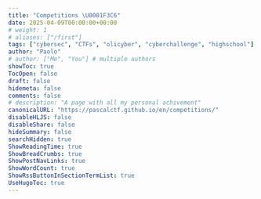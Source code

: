 ```yaml
---
title: "Competitions \U0001F3C6"
date: 2025-04-09T00:00:00+00:00
# weight: 1
# aliases: ["/first"]
tags: ["cybersec", "CTFs", "olicyber", "cyberchallenge", "highschool"]
author: "Paolo"
# author: ["Me", "You"] # multiple authors
showToc: true
TocOpen: false
draft: false
hidemeta: false
comments: false
# description: "A page with all my personal achivement"
canonicalURL: "https://pascalctf.github.io/en/competitions/"
disableHLJS: false
disableShare: false
hideSummary: false
searchHidden: true
ShowReadingTime: true
ShowBreadCrumbs: true
ShowPostNavLinks: true
ShowWordCount: true
ShowRssButtonInSectionTermList: true
UseHugoToc: true
---
```

